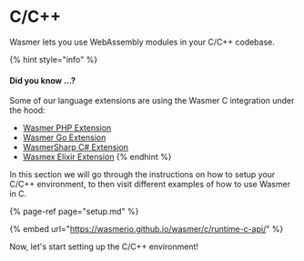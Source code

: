 # C/C++

Wasmer lets you use WebAssembly modules in your C/C++ codebase.

{% hint style="info" %}
#### Did you know ...?

Some of our language extensions are using the Wasmer C integration under the hood:

* [Wasmer PHP Extension](https://github.com/wasmerio/php-ext-wasm)
* [Wasmer Go Extension](https://github.com/wasmerio/go-ext-wasm)
* [WasmerSharp C\# Extension](https://github.com/migueldeicaza/WasmerSharp)
* [Wasmex Elixir Extension](https://github.com/tessi/wasmex)
{% endhint %}

In this section we will go through the instructions on how to setup your C/C++ environment, to then visit different examples of how to use Wasmer in C.

{% page-ref page="setup.md" %}

{% embed url="https://wasmerio.github.io/wasmer/c/runtime-c-api/" %}

Now, let's start setting up the C/C++ environment!

